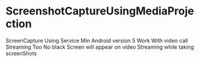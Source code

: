 # ScreenshotCaptureUsingMediaProjection
ScreenCapture Using Service
Min Android version 5
Work With video call Streaming Too
No black Screen will appear on video Streaming while taking screenShots
